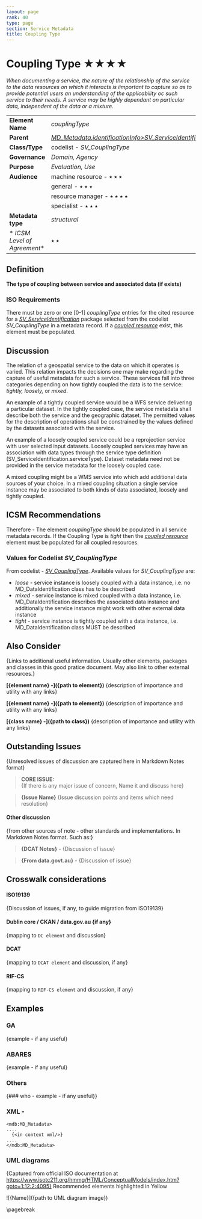 ```yaml
---
layout: page
rank: 40
type: page
section: Service Metadata
title: Coupling Type
---
```

# Coupling Type  ★★★★

*When documenting a service, the nature of the relationship of the service to the data resources on which it interacts is iimportant to capture so as to provide potential users an understanding of the applicability oc such service to their needs. A service may be highly dependant on particular data, independent of the data or a mixture.*

|  |  |
| --- | --- |
| **Element Name** | *couplingType* |
| **Parent** |  *[MD_Metadata.identificationInfo>SV_ServiceIdentification](./ServiceIdentification)* |
| **Class/Type** | codelist - *SV_CouplingType* |
| **Governance** |  *Domain, Agency* |
| **Purpose** | *Evaluation, Use* |
| **Audience** | machine resource - ⭑ ⭑ ⭑ |
|  | general - ⭑ ⭑ ⭑ |
|  | resource manager - ⭑ ⭑ ⭑ ⭑ |
|  | specialist - ⭑ ⭑ ⭑ |
| **Metadata type** | *structural* |
|* *ICSM Level of Agreement** | ⭑ ⭑ | 

## Definition  
**The type of coupling between service and associated data (if exists)**

### ISO Requirements

There must be zero or one [0-1]  *couplingType* entries for the cited resource for a  *[SV_ServiceIdentification](./ServiceIdentification)* package selected from the codelist *SV_CouplingType* in a metadata record. If a *[coupled resource](./CoupledResource)* exist, this element must be populated.


## Discussion  
The relation of a geospatial service to the data on which it operates is varied. This relation impacts the decisions one may make regarding the capture of useful metadata for such a service. These services fall into three categories depending on how tightly coupled the data is to the service: *tightly, loosely,* or *mixed*. 

An example of a tightly coupled service would be a WFS service delivering a particular dataset. In the tightly coupled case, the service metadata shall describe both the service and the geographic dataset. The permitted values for the description of operations shall be constrained by the values defined by the datasets associated with the service.

An example of a loosely coupled service could be a reprojection service with user selected input datasets. Loosely coupled services may have an association with data types through the service type definition (SV_ServiceIdentification.serviceType). Dataset metadata need not be provided in the service metadata for the loosely coupled case.

A mixed coupling might be a WMS service into which add additional data sources of your choice. In a mixed coupling situation a single service instance may be associated to both kinds of data associated, loosely and tightly coupled. 


## ICSM Recommendations 

Therefore - The element *couplingType* should be populated in all service metadata records. If the Coupling Type is *tight* then the  *[coupled resource](./CoupledResource)* element must be populated for all coupled resources. 

### Values for Codelist *SV_CouplingType*

From codelist - *[SV_CouplingType](https://github.com/ISO-TC211/schemas/blob/master/19115/resources/Codelist/gml/SV_CouplingType.xml)*. Available values for *SV_CouplingType* are: 

- *loose* - service instance is loosely coupled with a data instance, i.e. no MD_DataIdentification class has to be described
- *mixed* - service instance is mixed coupled with a data instance, i.e. MD_DataIdentification describes the associated data instance and additionally the service instance might work with other external data instance
- *tight* - service instance is tightly coupled with a data instance, i.e. MD_DataIdentification class MUST be described

## Also Consider
{Links to additional useful information. Usually other elements, packages and classes in this good pratice document. May also link to other external resources.}

**[{element name} -]({path to element})**  {description of importance and utility with any links}

**[{element name} -]({path to element})**  {description of importance and utility with any links}

**[{class name} -]({path to class})**  {description of importance and utility with any links}

## Outstanding Issues
{Unresolved issues of discussion are captured here in Markdown Notes format}

> **CORE ISSUE:**  
{If there is any major issue of concern, Name it and discuss here}

> **{Issue Name}**
{Issue discussion points and items which need resolution}


#### Other discussion 
{from other sources of note - other standards and implementations. In Markdown Notes format. Such as:}

> **{DCAT Notes}** -
{Discussion of issue}

> **{From data.govt.au}** -
{Discussion of issue}

## Crosswalk considerations 

#### ISO19139 
{Discussion of issues, if any, to guide migration from ISO19139}

#### Dublin core / CKAN / data.gov.au {if any}
{mapping to `DC element` and discussion}

#### DCAT 
{mapping to `DCAT element` and discussion, if any}

#### RIF-CS
{mapping to `RIF-CS element` and discussion, if any}

## Examples

### GA
{example - if any useful}

### ABARES
{example - if any useful}

### Others
{### who - example - if any useful}}

### XML -

```
<mdb:MD_Metadata>
....
  {<in context xml/>}
....
</mdb:MD_Metadata>
```

### UML diagrams
{Captured from official ISO documentation at https://www.isotc211.org/hmmg/HTML/ConceptualModels/index.htm?goto=1:12:2:4095}
Recommended elements highlighted in Yellow

![{Name}]({path to UML diagram image})

\pagebreak
